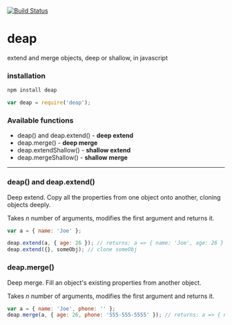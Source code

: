 [![Build Status](https://secure.travis-ci.org/selfcontained/deap.png?branch=master)](http://travis-ci.org/bmharris/slikcalc)

deap
====

extend and merge objects, deep or shallow, in javascript


### installation

```bash
npm install deap
```

```javascript
var deap = require('deap');
```

### Available functions

+ deap() and deap.extend() - **deep extend**
+ deap.merge() - **deep merge**
+ deap.extendShallow() - **shallow extend**
+ deap.mergeShallow() - **shallow merge**

---

### deap() and deap.extend()

Deep extend.  Copy all the properties from one object onto another, cloning objects deeply.

Takes *n* number of arguments, modifies the first argument and returns it.

```javascript
var a = { name: 'Joe' };

deap.extend(a, { age: 26 }); // returns: a => { name: 'Joe', age: 26 }
deap.extend({}, someObj); // clone someObj
```

### deap.merge()

Deep merge.  Fill an object's existing properties from another object.

Takes *n* number of arguments, modifies the first argument and returns it. 

```javascript
var a = { name: 'Joe', phone: '' };
deap.merge(a, { age: 26, phone: '555-555-5555' }); // returns: a => { name: 'Joe', phone: '555-555-5555' }
```
